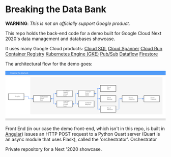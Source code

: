 # Breaking the Data Bank

**WARNING**: _This is not an officially support Google product._ 

This repo holds the back-end code for a demo built for Google Cloud Next 2020's data management and databases showcase.

It uses many Google Cloud products:
[Cloud SQL](https://cloud.google.com/sql)
[Cloud Spanner](https://cloud.google.com/spanner)
[Cloud Run](https://cloud.google.com/run)
[Container Registry](https://cloud.google.com/container-registry)
[Kubernetes Engine (GKE)](https://cloud.google.com/kubernetes-engine)
[Pub/Sub](https://cloud.google.com/pubsub)
[Dataflow](https://cloud.google.com/dataflow)
[Firestore](https://cloud.google.com/firestore)

The architectural flow for the demo goes:

![Architecture Diagram](/images/architecture.svg)

Front End (in our case the demo front-end, which isn't in this repo, is built in [Angular](https://angularjs.org/)) issues an HTTP POST request  to a Python Quart server (Quart is an async module that uses Flask), called the 'orchestrator'. Orchestrator

Private repository for a Next '2020 showcase.

